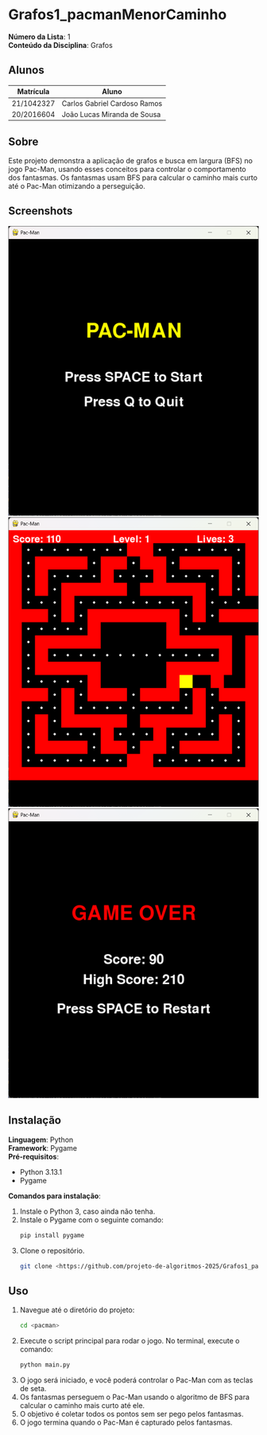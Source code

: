 # Grafos1_pacmanMenorCaminho

**Número da Lista**: 1<br>
**Conteúdo da Disciplina**: Grafos<br>

## Alunos
|Matrícula | Aluno |
| -- | -- |
| 21/1042327  |  Carlos Gabriel Cardoso Ramos |
| 20/2016604  |  João Lucas Miranda de Sousa |

## Sobre 
Este projeto demonstra a aplicação de grafos e busca em largura (BFS) no jogo Pac-Man, usando esses conceitos para controlar o comportamento dos fantasmas. Os fantasmas usam BFS para calcular o caminho mais curto até o Pac-Man otimizando a perseguição.

## Screenshots
![Tela Inicial](img/telaInicial.png)
![Jogo](img/jogo.png)
![Game Over](img/gameOver.png)

## Instalação  
**Linguagem**: Python  
**Framework**: Pygame  
**Pré-requisitos**:
- Python 3.13.1
- Pygame

**Comandos para instalação**:  
1. Instale o Python 3, caso ainda não tenha.  
2. Instale o Pygame com o seguinte comando:
    ```bash
    pip install pygame
    ```
3. Clone o repositório.  
    ```bash
    git clone <https://github.com/projeto-de-algoritmos-2025/Grafos1_pacmanMenorCaminho.git>
    ```
## Uso 
1. Navegue até o diretório do projeto:
    ```bash
    cd <pacman>
    ``` 
2. Execute o script principal para rodar o jogo. No terminal, execute o comando:
    ```bash
    python main.py
    ```
2. O jogo será iniciado, e você poderá controlar o Pac-Man com as teclas de seta.  
3. Os fantasmas perseguem o Pac-Man usando o algoritmo de BFS para calcular o caminho mais curto até ele.  
4. O objetivo é coletar todos os pontos sem ser pego pelos fantasmas.  
5. O jogo termina quando o Pac-Man é capturado pelos fantasmas.